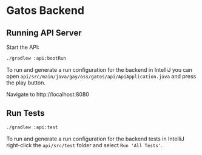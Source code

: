 # Gatos Backend

## Running API Server

Start the API:

```bash
./gradlew :api:bootRun
```

To run and generate a run configuration for the backend in IntelliJ you can open `api/src/main/java/gay/oss/gatos/api/ApiApplication.java` and press the play button.

Navigate to http://localhost:8080

## Run Tests

```bash
./gradlew :api:test
```

To run and generate a run configuration for the backend tests in IntelliJ right-click the `api/src/test` folder and select `Run 'All Tests'`.
